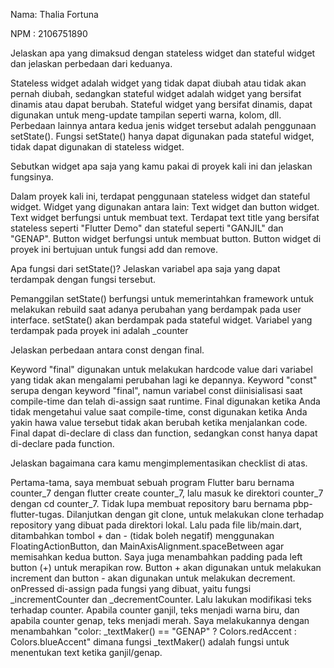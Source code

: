 Nama: Thalia Fortuna

NPM : 2106751890

Jelaskan apa yang dimaksud dengan stateless widget dan stateful widget dan jelaskan perbedaan dari keduanya.

Stateless widget adalah widget yang tidak dapat diubah atau tidak akan pernah diubah, sedangkan stateful widget adalah widget yang bersifat dinamis atau dapat berubah. Stateful widget yang bersifat dinamis, dapat digunakan untuk meng-update tampilan seperti warna, kolom, dll. Perbedaan lainnya antara kedua jenis widget tersebut adalah penggunaan setState(). Fungsi setState() hanya dapat digunakan pada stateful widget, tidak dapat digunakan di stateless widget. 

Sebutkan widget apa saja yang kamu pakai di proyek kali ini dan jelaskan fungsinya.

Dalam proyek kali ini, terdapat penggunaan stateless widget dan stateful widget. Widget yang digunakan antara lain: Text widget dan button widget. Text widget berfungsi untuk membuat text. Terdapat text title yang bersifat stateless seperti "Flutter Demo" dan stateful seperti "GANJIL" dan "GENAP". Button widget berfungsi untuk membuat button. Button widget di proyek ini bertujuan untuk fungsi add dan remove.


Apa fungsi dari setState()? Jelaskan variabel apa saja yang dapat terdampak dengan fungsi tersebut.

Pemanggilan setState() berfungsi untuk memerintahkan framework untuk melakukan rebuild saat adanya perubahan yang berdampak pada user interface. setState() akan berdampak pada stateful widget. Variabel yang terdampak pada proyek ini adalah _counter

Jelaskan perbedaan antara const dengan final.

Keyword "final" digunakan untuk melakukan hardcode value dari variabel yang tidak akan mengalami perubahan lagi ke depannya. Keyword "const" serupa dengan keyword "final", namun variabel const diinisialisasi saat compile-time dan telah di-assign saat runtime. Final digunakan ketika Anda tidak mengetahui value saat compile-time, const digunakan ketika Anda yakin hawa value tersebut tidak akan berubah ketika menjalankan code. Final dapat di-declare di class dan function, sedangkan const hanya dapat di-declare pada function.


Jelaskan bagaimana cara kamu mengimplementasikan checklist di atas.

Pertama-tama, saya membuat sebuah program Flutter baru bernama counter_7 dengan flutter create counter_7, lalu masuk ke direktori counter_7 dengan cd counter_7. Tidak lupa membuat repository baru bernama pbp-flutter-tugas. Dilanjutkan dengan git clone, untuk melakukan clone terhadap repository yang dibuat pada direktori lokal. Lalu pada file lib/main.dart, ditambahkan tombol + dan - (tidak boleh negatif) menggunakan FloatingActionButton, dan MainAxisAlignment.spaceBetween agar memisahkan kedua button. Saya juga menambahkan padding pada left button (+) untuk merapikan row. Button + akan digunakan untuk melakukan increment dan button - akan digunakan untuk melakukan decrement. onPressed di-assign pada fungsi yang dibuat, yaitu fungsi _incrementCounter dan _decrementCounter. Lalu lakukan modifikasi teks terhadap counter. Apabila counter ganjil, teks menjadi warna biru, dan apabila counter genap, teks menjadi merah. Saya melakukannya dengan menambahkan "color: _textMaker() == "GENAP" ? Colors.redAccent : Colors.blueAccent" dimana fungsi _textMaker() adalah fungsi untuk menentukan text ketika ganjil/genap.
